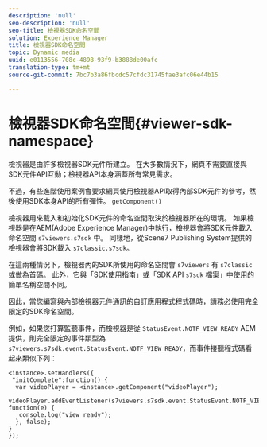 ```yaml
---
description: 'null'
seo-description: 'null'
seo-title: 檢視器SDK命名空間
solution: Experience Manager
title: 檢視器SDK命名空間
topic: Dynamic media
uuid: e0113556-708c-4898-93f9-b3888de00afc
translation-type: tm+mt
source-git-commit: 7bc7b3a86fbcdc57cfdc31745fae3afc06e44b15

---
```



# 檢視器SDK命名空間{#viewer-sdk-namespace}

檢視器是由許多檢視器SDK元件所建立。 在大多數情況下，網頁不需要直接與SDK元件API互動；檢視器API本身涵蓋所有常見需求。

不過，有些進階使用案例會要求網頁使用檢視器API取得內部SDK元件的參考，然後使用SDK本身API的所有彈性。 `getComponent()`

檢視器用來載入和初始化SDK元件的命名空間取決於檢視器所在的環境。 如果檢視器是在AEM(Adobe Experience Manager)中執行，檢視器會將SDK元件載入命名空間 `s7viewers.s7sdk` 中。 同樣地，從Scene7 Publishing System提供的檢視器會將SDK載入 `s7classic.s7sdk`。

在這兩種情況下，檢視器內的SDK所使用的命名空間會 `s7viewers` 有 `s7classic` 或做為首碼。 此外，它與「SDK使用指南」或「SDK API `s7sdk` 檔案」中使用的簡單名稱空間不同。

因此，當您編寫與內部檢視器元件通訊的自訂應用程式程式碼時，請務必使用完全限定的SDK命名空間。

例如，如果您打算監聽事件，而檢視器是從 `StatusEvent.NOTF_VIEW_READY` AEM提供，則完全限定的事件類型為 `s7viewers.s7sdk.event.StatusEvent.NOTF_VIEW_READY`，而事件接聽程式碼看起來類似下列：

```
<instance>.setHandlers({ 
 "initComplete":function() { 
  var videoPlayer = <instance>.getComponent("videoPlayer"); 
   videoPlayer.addEventListener(s7viewers.s7sdk.event.StatusEvent.NOTF_VIEW_READY, function(e) { 
   console.log("view ready"); 
  }, false); 
} 
});
```

